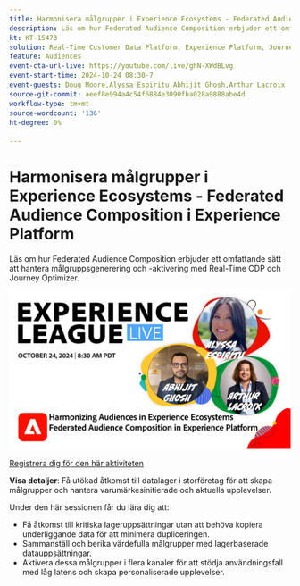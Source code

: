 ```yaml
---
title: Harmonisera målgrupper i Experience Ecosystems - Federated Audience Composition i Experience Platform
description: Läs om hur Federated Audience Composition erbjuder ett omfattande sätt att hantera målgruppsgenerering och -aktivering med Real-Time CDP och Journey Optimizer.
kt: KT-15473
solution: Real-Time Customer Data Platform, Experience Platform, Journey Optimizer
feature: Audiences
event-cta-url-live: https://youtube.com/live/ghN-XWdBLvg
event-start-time: 2024-10-24 08:30-7
event-guests: Doug Moore,Alyssa Espiritu,Abhijit Ghosh,Arthur Lacroix
source-git-commit: aeef8e994a4c54f6884e3090fba028a9888abe4d
workflow-type: tm+mt
source-wordcount: '136'
ht-degree: 0%

---
```


# Harmonisera målgrupper i Experience Ecosystems - Federated Audience Composition i Experience Platform

Läs om hur Federated Audience Composition erbjuder ett omfattande sätt att hantera målgruppsgenerering och -aktivering med Real-Time CDP och Journey Optimizer.

<img alt="Experience League LIVE 24 oktober 2024" src="../episodes/assets/ep41-web-banner.png">

[Registrera dig för den här aktiviteten](https://engage.adobe.com/ExpLeagueLive-241024.html)

**Visa detaljer**:
Få utökad åtkomst till datalager i storföretag för att skapa målgrupper och hantera varumärkesinitierade och aktuella upplevelser.

Under den här sessionen får du lära dig att:

* Få åtkomst till kritiska lageruppsättningar utan att behöva kopiera underliggande data för att minimera dupliceringen.
* Sammanställ och berika värdefulla målgrupper med lagerbaserade datauppsättningar.
* Aktivera dessa målgrupper i flera kanaler för att stödja användningsfall med låg latens och skapa personaliserade upplevelser.
